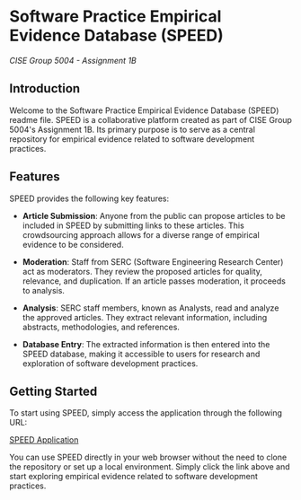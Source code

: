 # Software Practice Empirical Evidence Database (SPEED)
*CISE Group 5004 - Assignment 1B*

## Introduction
Welcome to the Software Practice Empirical Evidence Database (SPEED) readme file. SPEED is a collaborative platform created as part of CISE Group 5004's Assignment 1B. Its primary purpose is to serve as a central repository for empirical evidence related to software development practices.

## Features
SPEED provides the following key features:

- **Article Submission**: Anyone from the public can propose articles to be included in SPEED by submitting links to these articles. This crowdsourcing approach allows for a diverse range of empirical evidence to be considered.

- **Moderation**: Staff from SERC (Software Engineering Research Center) act as moderators. They review the proposed articles for quality, relevance, and duplication. If an article passes moderation, it proceeds to analysis.

- **Analysis**: SERC staff members, known as Analysts, read and analyze the approved articles. They extract relevant information, including abstracts, methodologies, and references.

- **Database Entry**: The extracted information is then entered into the SPEED database, making it accessible to users for research and exploration of software development practices.

## Getting Started
To start using SPEED, simply access the application through the following URL:

[SPEED Application](https://speed-frontend-hazel.vercel.app/)

You can use SPEED directly in your web browser without the need to clone the repository or set up a local environment. Simply click the link above and start exploring empirical evidence related to software development practices.

